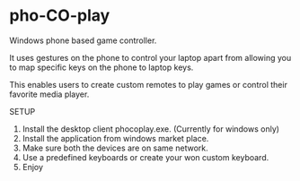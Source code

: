 pho-CO-play
======
Windows phone based game controller.

It uses gestures on the phone to control your laptop apart from allowing you to map specific keys on the phone to laptop keys.

This enables users to create custom remotes to play games or control their favorite media player. 

SETUP
1. Install the desktop client phocoplay.exe. (Currently for windows only)
2. Install the application from windows market place.
3. Make sure both the devices are on same network.
4. Use a predefined keyboards or create your won custom keyboard.
5. Enjoy
